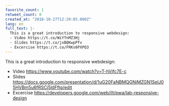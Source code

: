 ```yaml
---
favorite_count: 1
retweet_count: 0
created_at: "2018-10-27T12:20:05.000Z"
lang: en
full_text: |-
  This is a great introduction to responsive webdesign:
  - Video https://t.co/WiYTnMZ3Hj
  - Slides https://t.co/jxBQKwpPfv
  - Excercise https://t.co/FRKs6PXPQ3
---
```


This is a great introduction to responsive webdesign:

- Video <https://www.youtube.com/watch?v=T-hVjfc7E-c>
- Slides
  <https://docs.google.com/presentation/d/1uG20FaNBMQGNjMZGN1SelJ05HVBm5u6fRSCj5ldFftg/edit>
- Excercise <https://developers.google.com/web/ilt/pwa/lab-responsive-design>
